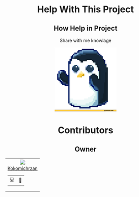 <div align=center>

# Help With This Project

## How Help in Project

Share with me knowlage

<img height="200px" src="https://github.com/Kokomichrzan/Pixel-Engine/blob/Info/Assets/Thanks.gif">

# Contributors

## Owner

<table>
    <td align=center>
    <a href="https://github.com/Kokomichrzan"><img height=100px src="https://avatars.githubusercontent.com/u/62157770?v=4"></a>
    <a href="https://github.com/Kokomichrzan"><div align=center>Kokomichrzan</div></a>
    <table align=center>
      <td title="Programing">💻</td>
      <td title="Manage">💼</td>
    </table>
  </td>
</table>

</div>

